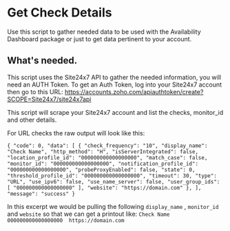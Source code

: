 # Get Check Details
Use this script to gather needed data to be used with the Availability Dashboard package or just to get data pertinent to your account.

## What's needed.
This script uses the Site24x7 API to gather the needed information, you will need an AUTH Token. To get an Auth Token, log into your Site24x7 account then go to this URL:
https://accounts.zoho.com/apiauthtoken/create?SCOPE=Site24x7/site24x7api

This script will scrape your Site24x7 account and list the checks, monitor_id and other details.

For URL checks the raw output will look like this:

`{
    "code": 0,
    "data": [
        {
            "check_frequency": "10",
            "display_name": "Check Name",
            "http_method": "H",
            "isServerIntegrated": false,
            "location_profile_id": "000000000000000000",
            "match_case": false,
            "monitor_id": "000000000000000000",
            "notification_profile_id": "000000000000000000",
            "probeProxyEnabled": false,
            "state": 0,
            "threshold_profile_id": "000000000000000000",
            "timeout": 30,
            "type": "URL",
            "use_ipv6": false,
            "use_name_server": false,
            "user_group_ids": [
                "000000000000000000"
            ],
            "website": "https://domain.com"
        },
    ],
    "message": "success"
}`

In this excerpt we would be pulling the following `display_name` , `monitor_id` and `website` so that we can get a printout like: `Check Name 000000000000000000  https://domain.com`
